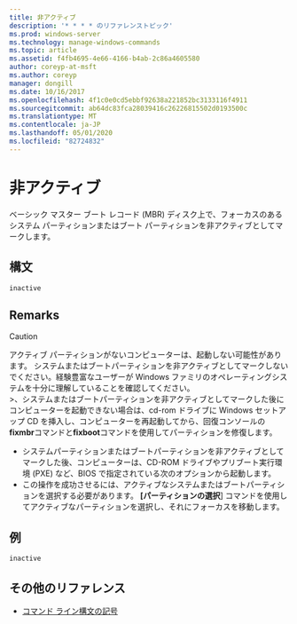 ```yaml
---
title: 非アクティブ
description: '* * * * のリファレンストピック'
ms.prod: windows-server
ms.technology: manage-windows-commands
ms.topic: article
ms.assetid: f4fb4695-4e66-4166-b4ab-2c86a4605580
author: coreyp-at-msft
ms.author: coreyp
manager: dongill
ms.date: 10/16/2017
ms.openlocfilehash: 4f1c0e0cd5ebbf92638a221852bc3133116f4911
ms.sourcegitcommit: ab64dc83fca28039416c26226815502d0193500c
ms.translationtype: MT
ms.contentlocale: ja-JP
ms.lasthandoff: 05/01/2020
ms.locfileid: "82724832"
---
```

# <a name="inactive"></a>非アクティブ



ベーシック マスター ブート レコード (MBR) ディスク上で、フォーカスのあるシステム パーティションまたはブート パーティションを非アクティブとしてマークします。

## <a name="syntax"></a>構文

```
inactive
```

## <a name="remarks"></a>Remarks

> [!CAUTION]
> アクティブ パーティションがないコンピューターは、起動しない可能性があります。 システムまたはブートパーティションを非アクティブとしてマークしないでください。経験豊富なユーザーが Windows ファミリのオペレーティングシステムを十分に理解していることを確認してください。</br>>、システムまたはブートパーティションを非アクティブとしてマークした後にコンピューターを起動できない場合は、cd-rom ドライブに Windows セットアップ CD を挿入し、コンピューターを再起動してから、回復コンソールの**fixmbr**コマンドと**fixboot**コマンドを使用してパーティションを修復します。
> -   システムパーティションまたはブートパーティションを非アクティブとしてマークした後、コンピューターは、CD-ROM ドライブやプリブート実行環境 (PXE) など、BIOS で指定されている次のオプションから起動します。
> -   この操作を成功させるには、アクティブなシステムまたはブートパーティションを選択する必要があります。 **[パーティションの選択**] コマンドを使用してアクティブなパーティションを選択し、それにフォーカスを移動します。

## <a name="examples"></a>例

```
inactive
```

## <a name="additional-references"></a>その他のリファレンス

- [コマンド ライン構文の記号](command-line-syntax-key.md)

